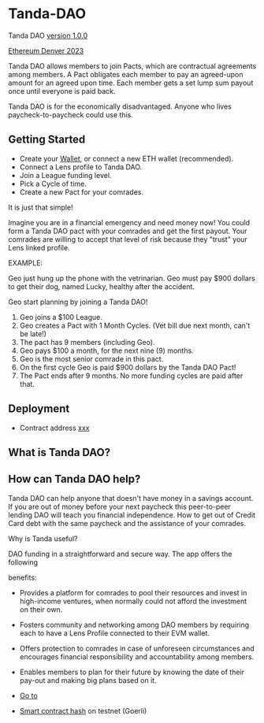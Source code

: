 # Tanda-DAO

Tanda DAO [version 1.0.0](https://badge.fury.io/hooks/github)

[Ethereum Denver 2023](https://www.ethdenver.com/)

Tanda DAO allows members to join Pacts, which are contractual agreements among members. A Pact obligates each member to pay an agreed-upon amount for an agreed upon time. Each member gets a set lump sum payout once until everyone is paid back.

Tanda DAO is for the economically disadvantaged. Anyone who lives paycheck-to-paycheck could use this.

## Getting Started

* Create your [Wallet](https://), or connect a new ETH wallet (recommended).
* Connect a Lens profile to Tanda DAO.
* Join a League funding level.
* Pick a Cycle of time.
* Create a new Pact for your comrades.

It is just that simple!

Imagine you are in a financial emergency and need money now! You could form a Tanda DAO pact with your comrades and get the first payout. Your comrades are willing to accept that level of risk because they "trust" your Lens linked profile.

EXAMPLE:

Geo just hung up the phone with the vetrinarian. Geo must pay $900 dollars to get their dog, named Lucky, healthy after the accident. 

Geo start planning by joining a Tanda DAO!

1. Geo joins a $100 League.
2. Geo creates a Pact with 1 Month Cycles. (Vet bill due next month, can't be late!)
3. The pact has 9 members (including Geo).
4. Geo pays $100 a month, for the next nine (9) months.
5. Geo is the most senior comrade in this pact.
6. On the first cycle Geo is paid $900 dollars by the Tanda DAO Pact!
7. The Pact ends after 9 months. No more funding cycles are paid after that.

## Deployment

* Contract address [xxx](https://etherscan)

## What is Tanda DAO?

## How can Tanda DAO help?

Tanda DAO can help anyone that doesn't have money in a savings account. If you are out of money before your next paycheck this peer-to-peer lending DAO will teach you financial independence. How to get out of Credit Card debt with the same paycheck and the assistance of your comrades.

Why is Tanda useful?

DAO funding in a straightforward and secure way. The app offers the following

benefits:

* Provides a platform for comrades to pool their resources and invest in high-income ventures, when normally could not afford the investment on their own.

* Fosters community and networking among DAO members by requiring each to have a Lens Profile connected to their EVM wallet.

* Offers protection to comrades in case of unforeseen circumstances and encourages financial responsibility and accountability among members.

* Enables members to plan for their future by knowing the date of their pay-out and making big plans based on it.


* [Go to](https://github.com/Trewaters/Tanda-DAO/blob/main/README.md)
* [Smart contract hash](https://) on testnet (Goerli)